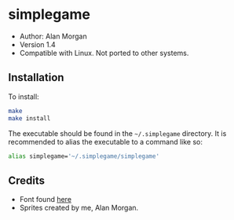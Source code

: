 # simplegame
* Author: Alan Morgan
* Version 1.4
* Compatible with Linux. Not ported to other systems.

## Installation
To install:
```bash
make
make install
```

The executable should be found in the `~/.simplegame` directory. It is recommended to alias the executable to a command like so:
```bash
alias simplegame='~/.simplegame/simplegame'
```

## Credits
* Font found [here](http://www.geocities.jp/kischlabo/)
* Sprites created by me, Alan Morgan.
